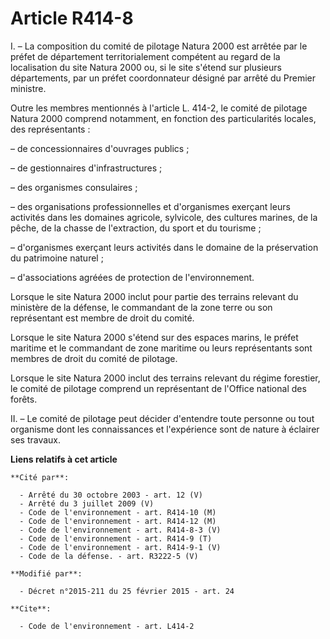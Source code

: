 # Article R414-8

I. – La composition du comité de pilotage Natura 2000 est arrêtée par le préfet de département territorialement compétent au
regard de la localisation du site Natura 2000 ou, si le site s'étend sur plusieurs départements, par un préfet coordonnateur
désigné par arrêté du Premier ministre.

Outre les membres mentionnés à l'article L. 414-2, le comité de pilotage Natura 2000 comprend notamment, en fonction des
particularités locales, des représentants :

– de concessionnaires d'ouvrages publics ;

– de gestionnaires d'infrastructures ;

– des organismes consulaires ;

– des organisations professionnelles et d'organismes exerçant leurs activités dans les domaines agricole, sylvicole, des
cultures marines, de la pêche, de la chasse de l'extraction, du sport et du tourisme ;

– d'organismes exerçant leurs activités dans le domaine de la préservation du patrimoine naturel ;

– d'associations agréées de protection de l'environnement.

Lorsque le site Natura 2000 inclut pour partie des terrains relevant du ministère de la défense, le commandant de la zone
terre ou son représentant est membre de droit du comité.

Lorsque le site Natura 2000 s'étend sur des espaces marins, le préfet maritime et le commandant de zone maritime ou leurs
représentants sont membres de droit du comité de pilotage.

Lorsque le site Natura 2000 inclut des terrains relevant du régime forestier, le comité de pilotage comprend un représentant
de l'Office national des forêts.

II. – Le comité de pilotage peut décider d'entendre toute personne ou tout organisme dont les connaissances et l'expérience
sont de nature à éclairer ses travaux.

**Liens relatifs à cet article**

	**Cité par**:

	  - Arrêté du 30 octobre 2003 - art. 12 (V)
	  - Arrêté du 3 juillet 2009 (V)
	  - Code de l'environnement - art. R414-10 (M)
	  - Code de l'environnement - art. R414-12 (M)
	  - Code de l'environnement - art. R414-8-3 (V)
	  - Code de l'environnement - art. R414-9 (T)
	  - Code de l'environnement - art. R414-9-1 (V)
	  - Code de la défense. - art. R3222-5 (V)

	**Modifié par**:

	  - Décret n°2015-211 du 25 février 2015 - art. 24

	**Cite**:

	  - Code de l'environnement - art. L414-2
